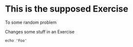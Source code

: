 # This is the supposed Exercise

To some random problem

Changes some stuff in an Exercise

```shel
echo 'Foo'
```
